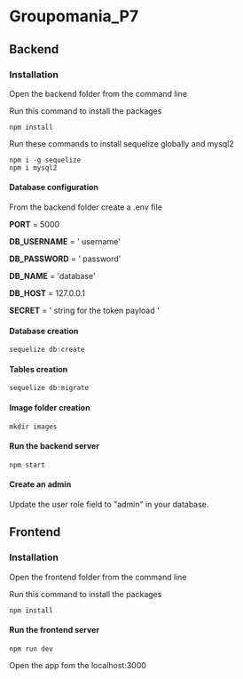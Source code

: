 # Groupomania_P7

## Backend

### Installation

Open the backend folder from the command line

Run this command to install the packages
```
npm install
```

Run these commands to install sequelize globally and mysql2
```
npm i -g sequelize
npm i mysql2
```

#### Database configuration 
From the backend folder create a .env file

**PORT** = 5000  

**DB_USERNAME** = ' username'   

**DB_PASSWORD** = ' password'

**DB_NAME** = 'database'

**DB_HOST** = 127.0.0.1

**SECRET** = ' string for the token payload '



#### Database creation
```
sequelize db:create 
```


#### Tables creation
```
sequelize db:migrate 
```


#### Image folder creation
```
mkdir images
```


#### Run the backend server
```
npm start
```


#### Create an admin

Update the user role field to "admin" in your database.



## Frontend



### Installation

Open the frontend folder from the command line

Run this command to install the packages
```
npm install
```


#### Run the frontend server
```
npm run dev
```

Open the app fom the localhost:3000
